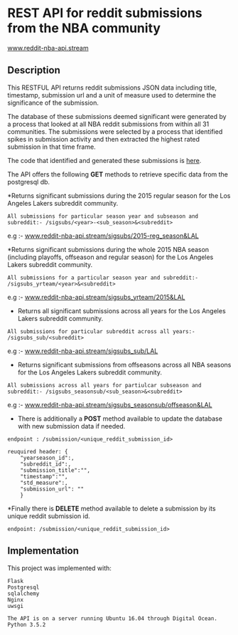 # REST API for reddit submissions from the NBA community
www.reddit-nba-api.stream

## Description

This RESTFUL API returns reddit submissions JSON data including title, timestamp, submission url and a unit of measure used to determine the significance of the submission. 

The database of these submissions deemed significant were generated by a process that looked at all NBA reddit submissions from within all 31 communities. The submissions were selected by a process that identified spikes in submission activity and then extracted the highest rated submission in that time frame.

The code that identified and generated these submissions is [here](https://github.com/nabeel-h/port.io/blob/master/Notebooks/nba_reddit/On%20generating%20significant%20submission%20dates%20from%20a%20subreddit%20period.ipynb).

The API offers the following __GET__ methods to retrieve specific data from the postgresql db.

*Returns significant submissions during the 2015 regular season for the Los Angeles Lakers subreddit community.

```All submissions for particular season year and subseason and subreddit:- /sigsubs/<year>-<sub_season>&<subreddit>```

e.g :- www.reddit-nba-api.stream/sigsubs/2015-reg_season&LAL

*Returns significant submissions during the whole 2015 NBA season (including playoffs, offseason and regular season) for the Los Angeles Lakers subreddit community.

```All submissions for a particular season year and subreddit:- /sigsubs_yrteam/<year>&<subreddit>```

e.g :- www.reddit-nba-api.stream/sigsubs_yrteam/2015&LAL


* Returns all significant submissions across all years for the Los Angeles Lakers subreddit community.

```All submissions for particular subreddit across all years:- /sigsubs_sub/<subreddit>```

e.g :- www.reddit-nba-api.stream/sigsubs_sub/LAL


* Returns significant submissions from offseasons across all NBA seasons for the Los Angeles Lakers subreddit community.

```All submissions across all years for partiulcar subseason and subreddit:- /sigsubs_seasonsub/<sub_season>&<subreddit>```

e.g :- www.reddit-nba-api.stream/sigsubs_seasonsub/offseason&LAL


* There is additionally a __POST__ method available to update the database with new submission data if needed.

```endpoint : /submission/<unique_reddit_submission_id>```
```
reuquired header: {
	"yearseason_id":,
	"subreddit_id":,
	"submission_title":"",
	"timestamp":"",
	"std_measure":,
	"submission_url": ""
	}
```
	
*Finally there is __DELETE__ method available to delete a submission by its unique reddit submission id.

```endpoint: /submission/<unique_reddit_submission_id>```


## Implementation

This project was implemented with:
```
Flask
Postgresql
sqlalchemy
Nginx
uwsgi

The API is on a server running Ubuntu 16.04 through Digital Ocean.
Python 3.5.2
```

